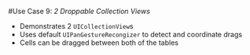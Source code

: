 #Use Case 9: _2 Droppable Collection Views_

- Demonstrates 2 `UICollectionView`s
- Uses default `UIPanGestureRecongizer` to detect and coordinate drags
- Cells can be dragged between both of the tables
